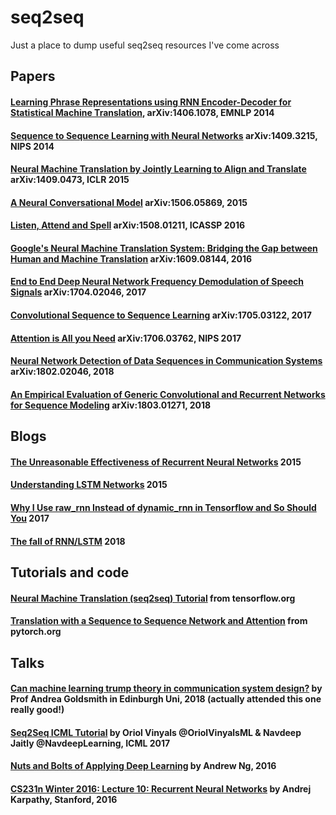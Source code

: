 # seq2seq
Just a place to dump useful seq2seq resources I've come across

## Papers

#### [Learning Phrase Representations using RNN Encoder-Decoder for Statistical Machine Translation](https://arxiv.org/abs/1406.1078), arXiv:1406.1078, EMNLP 2014

#### [Sequence to Sequence Learning with Neural Networks](https://papers.nips.cc/paper/5346-sequence-to-sequence-learning-with-neural-networks.pdf) arXiv:1409.3215, NIPS 2014

#### [Neural Machine Translation by Jointly Learning to Align and Translate](https://arxiv.org/abs/1409.0473) arXiv:1409.0473, ICLR 2015

#### [A Neural Conversational Model](https://arxiv.org/abs/1506.05869) arXiv:1506.05869, 2015

#### [Listen, Attend and Spell](https://arxiv.org/abs/1508.01211) arXiv:1508.01211, ICASSP 2016

#### [Google's Neural Machine Translation System: Bridging the Gap between Human and Machine Translation](https://arxiv.org/abs/1609.08144) arXiv:1609.08144, 2016

#### [End to End Deep Neural Network Frequency Demodulation of Speech Signals](https://arxiv.org/abs/1704.02046)  	arXiv:1704.02046, 2017

#### [Convolutional Sequence to Sequence Learning](https://arxiv.org/abs/1705.03122) arXiv:1705.03122, 2017

#### [Attention is All you Need](https://arxiv.org/abs/1706.03762) arXiv:1706.03762, NIPS 2017

#### [Neural Network Detection of Data Sequences in Communication Systems](https://arxiv.org/abs/1802.02046) arXiv:1802.02046, 2018

#### [An Empirical Evaluation of Generic Convolutional and Recurrent Networks for Sequence Modeling](https://arxiv.org/abs/1803.01271) arXiv:1803.01271, 2018

## Blogs

#### [The Unreasonable Effectiveness of Recurrent Neural Networks](http://karpathy.github.io/2015/05/21/rnn-effectiveness/) 2015

#### [Understanding LSTM Networks](http://colah.github.io/posts/2015-08-Understanding-LSTMs/) 2015

#### [Why I Use raw_rnn Instead of dynamic_rnn in Tensorflow and So Should You](https://hanxiao.github.io/2017/08/16/Why-I-use-raw-rnn-Instead-of-dynamic-rnn-in-Tensorflow-So-Should-You-0/) 2017

#### [The fall of RNN/LSTM](https://towardsdatascience.com/the-fall-of-rnn-lstm-2d1594c74ce0) 2018

## Tutorials and code

#### [Neural Machine Translation (seq2seq) Tutorial](https://www.tensorflow.org/tutorials/seq2seq) from tensorflow.org

#### [Translation with a Sequence to Sequence Network and Attention](https://pytorch.org/tutorials/intermediate/seq2seq_translation_tutorial.html) from pytorch.org

## Talks

#### [Can machine learning trump theory in communication system design?](https://www.youtube.com/watch?v=7L4PHaYP6O4) by Prof Andrea Goldsmith in Edinburgh Uni, 2018 (actually attended this one really good!)

#### [Seq2Seq ICML Tutorial](https://sites.google.com/view/seq2seq-icml17) by Oriol Vinyals @OriolVinyalsML & Navdeep Jaitly @NavdeepLearning, ICML 2017

#### [Nuts and Bolts of Applying Deep Learning](https://www.youtube.com/watch?v=7L4PHaYP6O4) by Andrew Ng, 2016

#### [CS231n Winter 2016: Lecture 10: Recurrent Neural Networks](https://www.youtube.com/watch?v=yCC09vCHzF8) by Andrej Karpathy, Stanford, 2016
